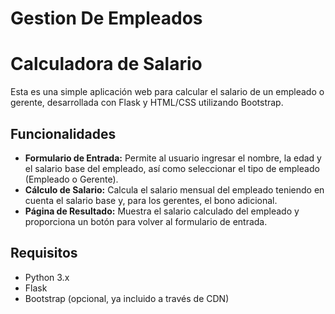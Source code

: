 # Gestion De Empleados
# Calculadora de Salario

Esta es una simple aplicación web para calcular el salario de un empleado o gerente, desarrollada con Flask y HTML/CSS utilizando Bootstrap.

## Funcionalidades

- **Formulario de Entrada:** Permite al usuario ingresar el nombre, la edad y el salario base del empleado, así como seleccionar el tipo de empleado (Empleado o Gerente).
- **Cálculo de Salario:** Calcula el salario mensual del empleado teniendo en cuenta el salario base y, para los gerentes, el bono adicional.
- **Página de Resultado:** Muestra el salario calculado del empleado y proporciona un botón para volver al formulario de entrada.

## Requisitos

- Python 3.x
- Flask
- Bootstrap (opcional, ya incluido a través de CDN)

